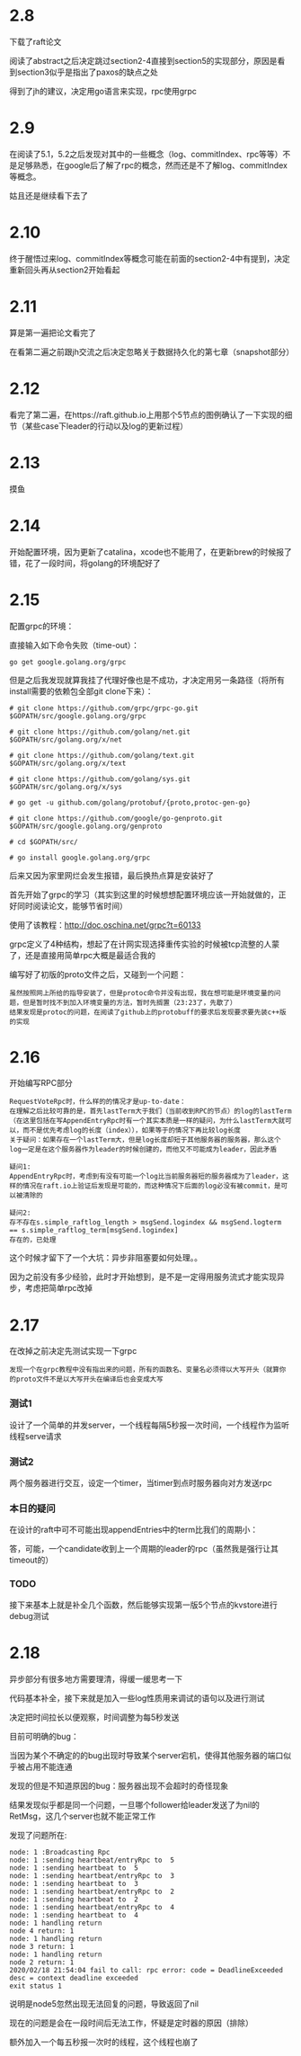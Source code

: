 # 2.8

下载了raft论文

阅读了abstract之后决定跳过section2-4直接到section5的实现部分，原因是看到section3似乎是指出了paxos的缺点之处

得到了jh的建议，决定用go语言来实现，rpc使用grpc

# 2.9

在阅读了5.1，5.2之后发现对其中的一些概念（log、commitIndex、rpc等等）不是足够熟悉，在google后了解了rpc的概念，然而还是不了解log、commitIndex等概念。

姑且还是继续看下去了

# 2.10

终于醒悟过来log、commitIndex等概念可能在前面的section2-4中有提到，决定重新回头再从section2开始看起

# 2.11

算是第一遍把论文看完了

在看第二遍之前跟jh交流之后决定忽略关于数据持久化的第七章（snapshot部分）

# 2.12

看完了第二遍，在https://raft.github.io上用那个5节点的图例确认了一下实现的细节（某些case下leader的行动以及log的更新过程）

# 2.13

摸鱼

# 2.14

开始配置环境，因为更新了catalina，xcode也不能用了，在更新brew的时候报了错，花了一段时间，将golang的环境配好了

# 2.15

配置grpc的环境：

直接输入如下命令失败（time-out）：

```
go get google.golang.org/grpc
```

但是之后我发现就算我挂了代理好像也是不成功，才决定用另一条路径（将所有install需要的依赖包全部git clone下来）：

```
# git clone https://github.com/grpc/grpc-go.git $GOPATH/src/google.golang.org/grpc

# git clone https://github.com/golang/net.git $GOPATH/src/golang.org/x/net

# git clone https://github.com/golang/text.git $GOPATH/src/golang.org/x/text

# git clone https://github.com/golang/sys.git $GOPATH/src/golang.org/x/sys

# go get -u github.com/golang/protobuf/{proto,protoc-gen-go}

# git clone https://github.com/google/go-genproto.git $GOPATH/src/google.golang.org/genproto

# cd $GOPATH/src/

# go install google.golang.org/grpc
```

后来又因为家里网烂会发生报错，最后换热点算是安装好了

首先开始了grpc的学习（其实到这里的时候想想配置环境应该一开始就做的，正好同时阅读论文，能够节省时间）

使用了该教程：http://doc.oschina.net/grpc?t=60133

grpc定义了4种结构，想起了在计网实现选择重传实验的时候被tcp流整的人蒙了，还是直接用简单rpc大概是最适合我的

编写好了初版的proto文件之后，又碰到一个问题：

```
虽然按照网上所给的指导安装了，但是protoc命令并没有出现，我在想可能是环境变量的问题，但是暂时找不到加入环境变量的方法，暂时先搁置（23:23了，先歇了）
结果发现是protoc的问题，在阅读了github上的protobuff的要求后发现要求要先装c++版的实现
```

# 2.16

开始编写RPC部分

```
RequestVoteRpc时，什么样的的情况才是up-to-date：
在理解之后比较可靠的是，首先lastTerm大于我们（当前收到RPC的节点）的log的lastTerm（在这里包括在写AppendEntryRpc时有一个其实本质是一样的疑问，为什么lastTerm大就可以，而不是优先考虑log的长度（index）），如果等于的情况下再比较log长度
关于疑问：如果存在一个lastTerm大，但是log长度却短于其他服务器的服务器，那么这个log一定是在这个服务器作为leader的时候创建的，而他又不可能成为leader，因此矛盾

疑问1:
AppendEntryRpc时，考虑到有没有可能一个log比当前服务器短的服务器成为了leader，这样的情况在raft.io上验证后发现是可能的，而这种情况下后面的log必没有被commit，是可以被清除的

疑问2:
存不存在s.simple_raftlog_length > msgSend.logindex && msgSend.logterm == s.simple_raftlog_term[msgSend.logindex]
存在的，已处理
```

这个时候才留下了一个大坑：异步非阻塞要如何处理。。

因为之前没有多少经验，此时才开始想到，是不是一定得用服务流式才能实现异步，考虑把简单rpc改掉

# 2.17

在改掉之前决定先测试实现一下grpc

```
发现一个在grpc教程中没有指出来的问题，所有的函数名、变量名必须得以大写开头（就算你的proto文件不是以大写开头在编译后也会变成大写
```

### 测试1

设计了一个简单的并发server，一个线程每隔5秒报一次时间，一个线程作为监听线程serve请求

### 测试2

两个服务器进行交互，设定一个timer，当timer到点时服务器向对方发送rpc

### 本日的疑问

在设计的raft中可不可能出现appendEntries中的term比我们的周期小：

答，可能，一个candidate收到上一个周期的leader的rpc（虽然我是强行让其timeout的）

### TODO

接下来基本上就是补全几个函数，然后能够实现第一版5个节点的kvstore进行debug测试

# 2.18

异步部分有很多地方需要理清，得缓一缓思考一下

代码基本补全，接下来就是加入一些log性质用来调试的语句以及进行测试

决定把时间拉长以便观察，时间调整为每5秒发送

目前可明确的bug：

当因为某个不确定的的bug出现时导致某个server宕机，使得其他服务器的端口似乎被占用不能连通

发现的但是不知道原因的bug：服务器出现不会超时的奇怪现象

结果发现似乎都是同一个问题，一旦哪个follower给leader发送了为nil的RetMsg，这几个server也就不能正常工作

发现了问题所在:

```
node: 1 :Broadcasting Rpc
node: 1 :sending heartbeat/entryRpc to  5
node: 1 :sending heartbeat to  5
node: 1 :sending heartbeat/entryRpc to  3
node: 1 :sending heartbeat to  3
node: 1 :sending heartbeat/entryRpc to  2
node: 1 :sending heartbeat to  2
node: 1 :sending heartbeat/entryRpc to  4
node: 1 :sending heartbeat to  4
node: 1 handling return
node 4 return: 1
node: 1 handling return
node 3 return: 1
node: 1 handling return
node 2 return: 1
2020/02/18 21:54:04 fail to call: rpc error: code = DeadlineExceeded desc = context deadline exceeded
exit status 1
```

说明是node5忽然出现无法回复的问题，导致返回了nil

现在的问题是会在一段时间后无法工作，怀疑是定时器的原因（排除）

额外加入一个每五秒报一次时的线程，这个线程也崩了